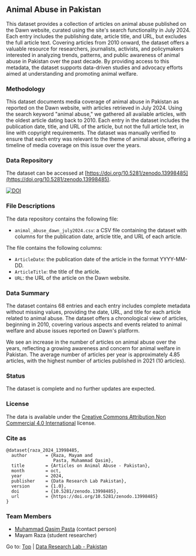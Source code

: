 ## Animal Abuse in Pakistan

This dataset provides a collection of articles on animal abuse published on the Dawn website, curated using the site's search functionality in July 2024. Each entry includes the publishing date, article title, and URL, but excludes the full article text. Covering articles from 2010 onward, the dataset offers a valuable resource for researchers, journalists, activists, and policymakers interested in analyzing trends, patterns, and public awareness of animal abuse in Pakistan over the past decade. By providing access to this metadata, the dataset supports data-driven studies and advocacy efforts aimed at understanding and promoting animal welfare.

### Methodology

This dataset documents media coverage of animal abuse in Pakistan as reported on the Dawn website, with articles retrieved in July 2024. Using the search keyword "animal abuse," we gathered all available articles, with the oldest article dating back to 2010. Each entry in the dataset includes the publication date, title, and URL of the article, but not the full article text, in line with copyright requirements. The dataset was manually verified to ensure that each entry was relevant to the theme of animal abuse, offering a timeline of media coverage on this issue over the years.

### Data Repository

The dataset can be accessed at [https://doi.org/10.5281/zenodo.13998485](https://doi.org/10.5281/zenodo.13998485).

[![DOI](https://zenodo.org/badge/DOI/10.5281/zenodo.13998485.svg)](https://doi.org/10.5281/zenodo.13998485)

### File Descriptions

The data repository contains the following file:

- `animal_abuse_dawn_july2024.csv`: a CSV file containing the dataset with columns for the publication date, article title, and URL of each article.

The file contains the following columns:

- `ArticleDate`: the publication date of the article in the format YYYY-MM-DD.
- `ArticleTitle`: the title of the article.
- `URL`: the URL of the article on the Dawn website.

### Data Summary

The dataset contains 68 entries and each entry includes complete metadata without missing values, providing the date, URL, and title for each article related to animal abuse. The dataset offers a chronological view of articles, beginning in 2010, covering various aspects and events related to animal welfare and abuse issues reported on Dawn's platform. ​​

We see an increase in the number of articles on animal abuse over the years, reflecting a growing awareness and concern for animal welfare in Pakistan. The average number of articles per year is approximately 4.85 articles, with the highest number of articles published in 2021 (10 articles).

### Status

The dataset is complete and no further updates are expected.

### License

The data is available under the [Creative Commons Attribution Non Commercial 4.0 International](https://creativecommons.org/licenses/by-nc/4.0/legalcode) license.

### Cite as

````(bibtext)
@dataset{raza_2024_13998485,
  author       = {Raza, Mayam and
                  Pasta, Muhammad Qasim},
  title        = {Articles on Animal Abuse - Pakistan},
  month        = oct,
  year         = 2024,
  publisher    = {Data Research Lab Pakistan},
  version      = {1.0},
  doi          = {10.5281/zenodo.13998485},
  url          = {https://doi.org/10.5281/zenodo.13998485}
}
````

### Team Members

- [Muhammad Qasim Pasta](https://habib.edu.pk/SSE/muhammad-qasim-pasta/) (contact person)
- Mayam Raza (student researcher)

Go to: [Top](#animal-abuse-data) | [Data Research Lab - Pakistan](https://darlab-pakistan.github.io/)

<link rel="include" href="../analytics.html">